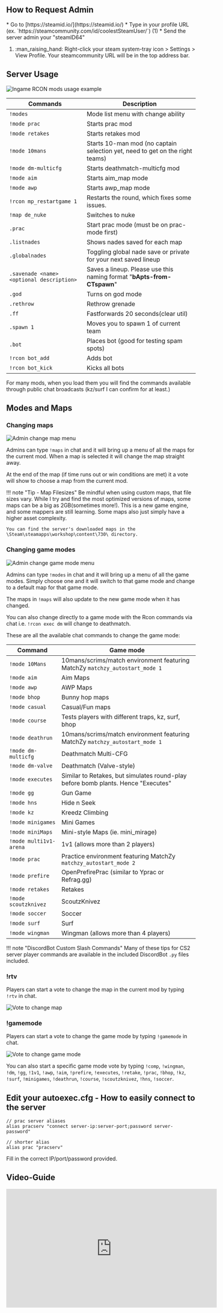 ## How to Request Admin
<div class="annotate" markdown>
* Go to [https://steamid.io/](https://steamid.io/) 
* Type in your profile URL (ex. `https://steamcommunity.com/id/coolestSteamUser/`) (1)
* Send the server admin your "steamID64"

</div>

1.  :man_raising_hand: Right-click your steam system-tray icon > Settings > View Profile. Your steamcommunity URL will be in the top address bar.

## Server Usage

![Ingame RCON mods usage example](https://raw.githubusercontent.com/mavproductions/cs2-modded-server/assets/assets/rcon-exec-examples.png)

| Commands | Description                                        |
| ---------------------- | ------------------------------------ |
| `!modes`                 | Mode list menu with change ability   |
| `!mode prac`             | Starts prac mod |
| `!mode retakes`          | Starts retakes mod |
| `!mode 10mans`           | Starts 10-man mod (no captain selection yet, need to get on the right teams) |
| `!mode dm-multicfg`      | Starts deathmatch-multicfg mod |
| `!mode aim`              | Starts aim_map mode |
| `!mode awp`              | Starts awp_map mode |
| `!rcon mp_restartgame 1` | Restarts the round, which fixes some issues. |
| `!map de_nuke`           | Switches to nuke |
| `.prac`                  | Start prac mode (must be on prac-mode first) |
| `.listnades`             | Shows nades saved for each map |
| `.globalnades`           | Toggling global nade save or private for your next saved lineup |
| `.savenade <name> <optional description>` |  Saves a lineup. Please use this naming format "**bApts-from-CTspawn**" |
| `.god`                   | Turns on god mode |
| `.rethrow`               | Rethrow grenade |
| `.ff`                    | Fastforwards 20 seconds(clear util) |
| `.spawn 1`               | Moves you to spawn 1 of current team |
| `.bot`                   | Places bot (good for testing spam spots) |
| `!rcon bot_add`          | Adds bot |
| `!rcon bot_kick`         | Kicks all bots |

For many mods, when you load them you will find the commands available through public chat broadcasts (kz/surf I can confirm for at least.)

## Modes and Maps
### Changing maps

<img alt="Admin change map menu" src="https://github.com/mavproductions/cs2-modded-server/blob/assets/assets/admin-maps.png?raw=true&sanitize=true">

Admins can type `!maps` in chat and it will bring up a menu of all the maps for the current mod. When a map is selected it will change the map straight away.

At the end of the map (if time runs out or win conditions are met) it a vote will show to choose a map from the current mod.

!!! note "Tip - Map Filesizes"
    Be mindful when using custom maps, that file sizes vary. While I try and find the most optimized versions of maps, some maps can be a big as 2GB(sometimes more!). This is a new game engine, and some mappers are still learning. Some maps also just simply have a higher asset complexity.

    You can find the server's downloaded maps in the \Steam\steamapps\workshop\content\730\ directory.


### Changing game modes

<img alt="Admin change game mode menu" src="https://github.com/mavproductions/cs2-modded-server/blob/assets/assets/admin-modes.png?raw=true&sanitize=true">

Admins can type `!modes` in chat and it will bring up a menu of all the game modes. Simply choose one and it will switch to that game mode and change to a default map for that game mode.

The maps in `!maps` will also update to the new game mode when it has changed.

You can also change directly to a game mode with the Rcon commands via chat i.e. `!rcon exec dm` will change to deathmatch.

These are all the available chat commands to change the game mode:

| Command                   | Game mode                                                                         |
| ------------------------- | --------------------------------------------------------------------------------- |
| `!mode 10Mans`       | 10mans/scrims/match environment featuring MatchZy `matchzy_autostart_mode 1`      |
| `!mode aim`          | Aim Maps                                                                          |
| `!mode awp`          | AWP Maps                                                                          |
| `!mode bhop`         | Bunny hop maps                                                                    |
| `!mode casual`       | Casual/Fun maps                                                                   |
| `!mode course`       | Tests players with different traps, kz, surf, bhop                                |
| `!mode deathrun`     | 10mans/scrims/match environment featuring MatchZy `matchzy_autostart_mode 1`      |
| `!mode dm-multicfg`  | Deathmatch Multi-CFG                                                              |
| `!mode dm-valve`     | Deathmatch (Valve-style)                                                          |
| `!mode executes`     | Similar to Retakes, but simulates round-play before bomb plants. Hence "Executes" |
| `!mode gg`           | Gun Game                                                                          |
| `!mode hns`          | Hide n Seek                                                                       |
| `!mode kz`           | Kreedz Climbing                                                                   |
| `!mode minigames`    | Mini Games                                                                        |
| `!mode miniMaps`     | Mini-style Maps (ie. mini_mirage)                                                 |
| `!mode multi1v1-arena`    | 1v1 (allows more than 2 players)                                             |
| `!mode prac`         | Practice environment featuring MatchZy `matchzy_autostart_mode 2`                 |
| `!mode prefire`      | OpenPrefirePrac (similar to Yprac or Refrag.gg)                                   |
| `!mode retakes`      | Retakes                                                                           |
| `!mode scoutzknivez` | ScoutzKnivez                                                                      |
| `!mode soccer`       | Soccer                                                                            |
| `!mode surf`         | Surf                                                                              |
| `!mode wingman`      | Wingman (allows more than 4 players)                                              |

!!! note "DiscordBot Custom Slash Commands"
    Many of these tips for CS2 server player commands are available in the included DiscordBot `.py` files included.

### !rtv

Players can start a vote to change the map in the current mod by typing `!rtv` in chat.

<img alt="Vote to change map" src="https://github.com/mavproductions/cs2-modded-server/blob/assets/assets/rtv.png?raw=true&sanitize=true">

### !gamemode

Players can start a vote to change the game mode by typing `!gamemode` in chat.

<img alt="Vote to change game mode" src="https://github.com/mavproductions/cs2-modded-server/blob/assets/assets/vote-gamemode.png?raw=true&sanitize=true">

You can also start a specific game mode vote by typing `!comp`, `!wingman`, `!dm`, `!gg`, `!1v1`, `!awp`, `!aim`, `!prefire`, `!executes`, `!retake`, `!prac`, `!bhop`, `!kz`, `!surf`, `!minigames`, `!deathrun`, `!course`, `!scoutzknivez`, `!hns`, `!soccer`.


## Edit your autoexec.cfg - How to easily connect to the server
```
// prac server aliases
alias pracserv "connect server-ip:server-port;password server-password"

// shorter alias
alias prac "pracserv"
```
Fill in the correct IP/port/password provided.

## Video-Guide
<iframe width="560" height="315" src="https://www.youtube.com/embed/mswWAb8vW4A?si=3oY4Pzpb_UynSLB9" title="YouTube video player" frameborder="0" allow="accelerometer; autoplay; clipboard-write; encrypted-media; gyroscope; picture-in-picture; web-share" referrerpolicy="strict-origin-when-cross-origin" allowfullscreen></iframe>
